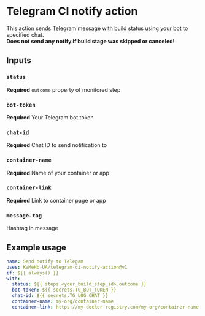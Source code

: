 # Telegram CI notify action

This action sends Telegram message with build status using your bot to specified chat.  
**Does not send any notify if build stage was skipped or canceled!**

## Inputs

### `status`

**Required** `outcome` property of monitored step

### `bot-token`

**Required** Your Telegram bot token

### `chat-id`

**Required** Chat ID to send notification to

### `container-name`

**Required** Name of your container or app

### `container-link`

**Required** Link to container page or app

### `message-tag`

Hashtag in message

## Example usage

```yaml
name: Send notify to Telegam
uses: KaMeHb-UA/telegram-ci-notify-action@v1
if: ${{ always() }}
with:
  status: ${{ steps.<your_build_step_id>.outcome }}
  bot-token: ${{ secrets.TG_BOT_TOKEN }}
  chat-id: ${{ secrets.TG_LOG_CHAT }}
  container-name: my-org/container-name
  container-link: https://my-docker-registry.com/my-org/container-name
```
